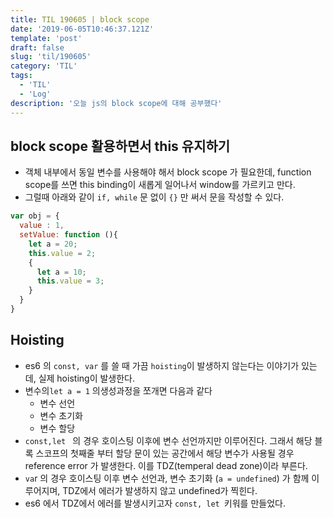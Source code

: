 ```yaml
---
title: TIL 190605 | block scope
date: '2019-06-05T10:46:37.121Z'
template: 'post'
draft: false
slug: 'til/190605'
category: 'TIL'
tags:
  - 'TIL'
  - 'Log'
description: '오늘 js의 block scope에 대해 공부했다'
---
```


## block scope 활용하면서 this 유지하기

- 객체 내부에서 동일 변수를 사용해야 해서 block scope 가 필요한데, function scope를 쓰면 this binding이 새롭게 일어나서 window를 가르키고 만다.
- 그럴때 아래와 같이  `if, while` 문 없이 `{}` 만 써서 문을 작성할 수 있다. 

```js
var obj = {
  value : 1,
  setValue: function (){
    let a = 20;
    this.value = 2;
    {
      let a = 10;
      this.value = 3;
    }
  }
}
```

## Hoisting

- es6 의 `const, var` 를 쓸 때 가끔 `hoisting`이  발생하지 않는다는 이야기가 있는데, 실제 hoisting이 발생한다.
- 변수의`let a = 1` 의생성과정을 쪼개면 다음과 같다
  - 변수 선언
  - 변수 초기화
  - 변수 할당
- `const,let ` 의 경우 호이스팅 이후에 변수 선언까지만 이루어진다. 그래서 해당 블록 스코프의 첫째줄 부터 할당 문이 있는 공간에서 해당 변수가 사용될 경우 reference error 가 발생한다. 이를 TDZ(temperal dead zone)이라 부른다.
- `va`r 의 경우 호이스팅 이후 변수 선언과, 변수 초기화 (`a = undefined`) 가 함께 이루어지며, TDZ에서 에러가 발생하지 않고 undefined가 찍힌다. 
- es6 에서  TDZ에서 에러를 발생시키고자 `const, let `키워를 만들었다. 